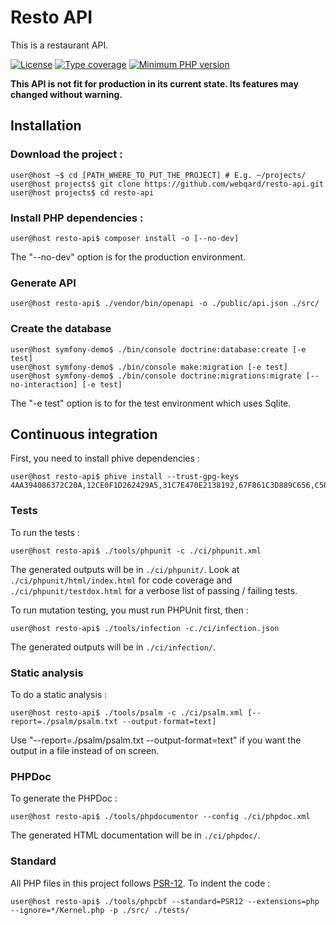# Resto API

This is a restaurant API.

[![License](https://img.shields.io/github/license/webqard/resto-api)](https://github.com/webqard/resto-api/blob/trunk/LICENSE)
[![Type coverage](https://shepherd.dev/github/webqard/resto-api/coverage.svg)](https://shepherd.dev/github/webqard/resto-api)
[![Minimum PHP version](https://img.shields.io/badge/php-%3E%3D8.1-%23777BB4?logo=php&style=flat)](https://www.php.net/)

**This API is not fit for production in its current state. Its features may changed without warning.**


## Installation

### Download the project :

```shellsession
user@host ~$ cd [PATH_WHERE_TO_PUT_THE_PROJECT] # E.g. ~/projects/
user@host projects$ git clone https://github.com/webqard/resto-api.git
user@host projects$ cd resto-api
```

### Install PHP dependencies :

```shellsession
user@host resto-api$ composer install -o [--no-dev]
```
The "--no-dev" option is for the production environment.

### Generate API

```shellsession
user@host resto-api$ ./vendor/bin/openapi -o ./public/api.json ./src/
```

### Create the database

```shellsession
user@host symfony-demo$ ./bin/console doctrine:database:create [-e test]
user@host symfony-demo$ ./bin/console make:migration [-e test]
user@host symfony-demo$ ./bin/console doctrine:migrations:migrate [--no-interaction] [-e test]
```
The "-e test" option is to for the test environment which uses Sqlite.


## Continuous integration

First, you need to install phive dependencies :
```shellsession
user@host resto-api$ phive install --trust-gpg-keys 4AA394086372C20A,12CE0F1D262429A5,31C7E470E2138192,67F861C3D889C656,C5095986493B4AA0
```

### Tests

To run the tests :
```shellsession
user@host resto-api$ ./tools/phpunit -c ./ci/phpunit.xml
```
The generated outputs will be in `./ci/phpunit/`.
Look at `./ci/phpunit/html/index.html` for code coverage
and `./ci/phpunit/testdox.html` for a verbose list of passing / failing tests.

To run mutation testing, you must run PHPUnit first, then :
```shellsession
user@host resto-api$ ./tools/infection -c./ci/infection.json
```
The generated outputs will be in `./ci/infection/`.

### Static analysis

To do a static analysis :
```shellsession
user@host resto-api$ ./tools/psalm -c ./ci/psalm.xml [--report=./psalm/psalm.txt --output-format=text]
```
Use "--report=./psalm/psalm.txt --output-format=text"
if you want the output in a file instead of on screen.

### PHPDoc

To generate the PHPDoc :
```shellsession
user@host resto-api$ ./tools/phpdocumentor --config ./ci/phpdoc.xml
```
The generated HTML documentation will be in `./ci/phpdoc/`.


### Standard

All PHP files in this project follows [PSR-12](https://www.php-fig.org/psr/psr-12/).
To indent the code :
```shellsession
user@host resto-api$ ./tools/phpcbf --standard=PSR12 --extensions=php --ignore=*/Kernel.php -p ./src/ ./tests/
```
